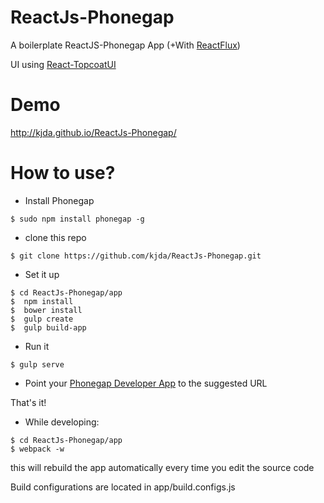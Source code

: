 ReactJs-Phonegap
================

A boilerplate ReactJS-Phonegap App (+With [ReactFlux][1])

UI using [React-TopcoatUI][2]


Demo
====
http://kjda.github.io/ReactJs-Phonegap/

How to use?
===========

* Install Phonegap 
```
$ sudo npm install phonegap -g
```

* clone this repo
```
$ git clone https://github.com/kjda/ReactJs-Phonegap.git
```

* Set it up
```
$ cd ReactJs-Phonegap/app
$  npm install
$  bower install
$  gulp create
$  gulp build-app
```

* Run it
```
$ gulp serve
```

* Point your [Phonegap Developer App][3] to the suggested URL

That's it!

* While developing:
```
$ cd ReactJs-Phonegap/app
$ webpack -w
```

this will rebuild the app automatically every time you edit the source code

Build configurations are located in app/build.configs.js

[1]: //github.com/kjda/ReactFlux
[2]: //github.com/kjda/react-topui
[3]: //github.com/phonegap/phonegap-app-developer
